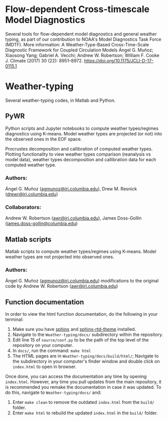 # Flow-dependent Cross-timescale Model Diagnostics 
Several tools for flow-dependent model diagnostics and general weather typing, as part of our contribution to NOAA's Model Diagnostics Task Force (MDTF). More information:
A Weather-Type-Based Cross-Time-Scale Diagnostic Framework for Coupled Circulation Models 
Ángel G. Muñoz;  Xiaosong Yang;  Gabriel A. Vecchi;  Andrew W. Robertson;  William F. Cooke
J. Climate (2017) 30 (22): 8951–8972.
https://doi.org/10.1175/JCLI-D-17-0115.1

# Weather-typing
Several weather-typing codes, in Matlab and Python.

## PyWR
Python scripts and Jupyter notebooks to compute weather types/regimes diagnostics using K-means. Model weather types are projected (or not) into the observed ones in the EOF space.

Procrustes decomposition and callibration of computed weather types. Plotting functionality to view weather types comparison (reanalysis vs model data), weather types decomposition and callibration data for each computed weather type.

### Authors:
Ángel G. Muñoz (agmunoz@iri.columbia.edu), Drew M. Resnick (drewr@iri.columbia.edu)
### Collaborators:
Andrew W. Robertson (awr@iri.columbia.edu), James Doss-Gollin (james.doss-gollin@columbia.edu)

## Matlab scripts
Matlab scripts to compute weather types/regimes using K-means. Model weather types are not projected into observed ones.
### Authors:
Ángel G. Muñoz (agmunoz@iri.columbia.edu) modifications to the original code by Andrew W. Robertson (awr@iri.columbia.edu)

## Function documentation
In order to view the html function documentation, do the following in your terminal:
1. Make sure you have [sphinx](https://anaconda.org/conda-forge/sphinx) and [sphinx-rtd-theme](https://pypi.org/project/sphinx-rtd-theme/) installed.
2. Navigate to the `Weather-typing/docs/` subdirectory within the repository.
3. Edit line 15 of `source/conf.py` to be the path of the top level of the repository on your computer.
4. In `docs/`, run the command:
  `make html`
5. The HTML pages are in `Weather-typing/docs/build/html/`; Navigate to the subdirectory in your computer's finder window and 
   double click on `index.html` to open in browser.

Once done, you can access the documentation any time by opening `index.html`. However, any time you pull updates from the main repository, it is recommended you remake the documentation in case it was updated. To do this, navigate to `Weather-typing/docs/` and:
1. Enter `make clean` to remove the outdated `index.html` from the `build/` folder.
2. Enter `make html` to rebuild the updated `index.html` in the `build/` folder.
